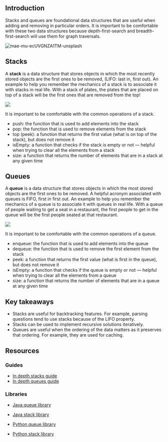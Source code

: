 ## Introduction

Stacks and queues are foundational data structures that are useful when adding and removing in particular orders. It is important to be comfortable with these two data structures because depth-first-search and breadth-first-search will use them for graph traversals.

![mae-mu-ecUVGNZA1TM-unsplash](https://user-images.githubusercontent.com/60195141/199291246-082842a7-3182-4b58-836e-a11dc6d60d9d.jpg)

## Stacks
A **stack** is a data structure that stores objects in which the most recently stored objects are the first ones to be removed, (LIFO: last in, first out). An example to help you remember the mechanics of a stack is to associate it with stacks in real life. With a stack of plates, the plates that are placed on top of a stack will be the first ones that are removed from the top!

![](https://i.imgur.com/qMSmxsa.png)

It is important to be comfortable with the common operations of a stack.
* push: the function that is used to add elements into the stack
* pop: the function that is used to remove elements from the stack
* top (peek): a function that returns the first value (what is on top of the stack), but does not remove it
* isEmpty: a function that checks if the stack is empty or not — helpful when trying to clear all the elements from a stack
* size: a function that returns the number of elements that are in a stack at any given time

## Queues
A **queue** is a data structure that stores objects in which the most stored objects are the first ones to be removed. A helpful acronym associated with queues is FIFO, first in first out. An example to help you remember the mechanics of a queue is to associate it with queues in real life. With a queue of people waiting to get a seat in a restaurant, the first people to get in the queue will be the first people seated at that restaurant.

![](https://i.imgur.com/NKuZd0s.png)

It is important to be comfortable with the common operations of a queue.

* enqueue: the function that is used to add elements into the queue
* dequeue: the function that is used to remove the first element from the stack
* peek: a function that returns the first value (what is first in the queue), but does not remove it
* isEmpty: a function that checks if the queue is empty or not — helpful when trying to clear all the elements from a queue
* size: a function that returns the number of elements that are in a queue at any given time

## Key takeaways
* Stacks are useful for backtracking features. For example, parsing questions tend to use stacks because of the LIFO property.
* Stacks can be used to implement recursive solutions iteratively.
* Queues are useful when the ordering of the data matters as it preserves that ordering. For example, they are used for caching.

## Resources
### Guides
* [In depth stacks guide](https://medium.com/basecs/stacks-and-overflows-dbcf7854dc67)
* [In depth queues guide](https://medium.com/basecs/to-queue-or-not-to-queue-2653bcde5b04)

### Libraries
* [Java queue library](https://docs.oracle.com/javase/7/docs/api/java/util/Queue.html)
* [Java stack library](https://docs.oracle.com/javase/7/docs/api/java/util/Stack.html)

* [Python queue library](https://docs.python.org/2/tutorial/datastructures.html#using-lists-as-queues)
* [Python stack library](https://docs.python.org/2/tutorial/datastructures.html#using-lists-as-stacks)
